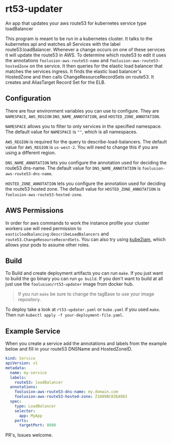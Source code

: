 # rt53-updater

An app that updates your aws route53 for kubernetes service type loadBalancer

This program is meant to be run in a kubernetes cluster. It talks to the
kubernetes api and watches all Services with the label route53:loadBalancer.
Whenever a change occurs on one of these services it will update the route53 in
AWS. To determine which route53 to edit it uses the annotations
`foolusion-aws-route53-name` and `foolusion-aws-route53-hostedZone` on the
service. It then queries for the elastic load balancer that matches the
services ingress. It finds the elastic load balancer's HostedZone and then
calls ChangeResourceRecordSets on route53. It creates and AliasTarget Record
Set for the ELB.

## Configuration

There are four environment variables you can use to configure. They are
`NAMESPACE`, `AWS_REGION` `DNS_NAME_ANNOTATION`, and `HOSTED_ZONE_ANNOTATION`.

`NAMESPACE` allows you to filter to only services in the specified namespace.
The default value for `NAMESPACE` is `""`, which is all namespaces.

`AWS_REGION` is required for the query to describe-load-balancers. The default
value for `AWS_REGION` is `us-west-2`. You will need to change this if you are
using a different region.

`DNS_NAME_ANNOTATION` lets you configure the annotation used for deciding the
route53 dns-name. The default value for `DNS_NAME_ANNOTATION` is
`foolusion-aws-route53-dns-name`.

`HOSTED_ZONE_ANNOTATION` lets you configure the annotation used for deciding
the route53 hosted zone. The default value for `HOSTED_ZONE_ANNOTATION` is
`foolusion-aws-route53-hosted-zone`.

## AWS Permissions

In order for aws commands to work the instance profile your cluster workers use
will need permission to `easticloadbalancing:DescribeLoadBalancers` and
`route53.ChangeResourceRecordSets`. You can also try using
[kube2iam](https://github.com/jtblin/kube2iam), which allows your pods to
assume other roles.

## Build

To Build and create deployment artifacts you can run `make`. If you just want
to build the go binary you can run `go build`. If you don't want to build at
all just use the `foolusion/rt53-updater` image from docker hub.

> If you run `make` be sure to change the tagBase to use your image repository.

To deploy take a look at `rt53-updater.yaml` or `kube.yaml` if you used `make`.
Then run `kubectl apply -f your-deployment-file.yaml`.

## Example Service

When you create a service add the annotations and labels from the example below
and fill in your route53 DNSName and HostedZoneID.

```yaml
kind: Service
apiVersion: v1
metadata:
  name: my-service
  labels:
    route53: loadBalancer
  annotations:
    foolusion-aws-route53-dns-name: my.domain.com
    foolusion-aws-route53-hosted-zone: Z1089BC83EA983
  spec:
    type: LoadBalancer
    selector:
      app: MyApp
    ports:
      targetPort: 8080
```

PR's, Issues welcome.
